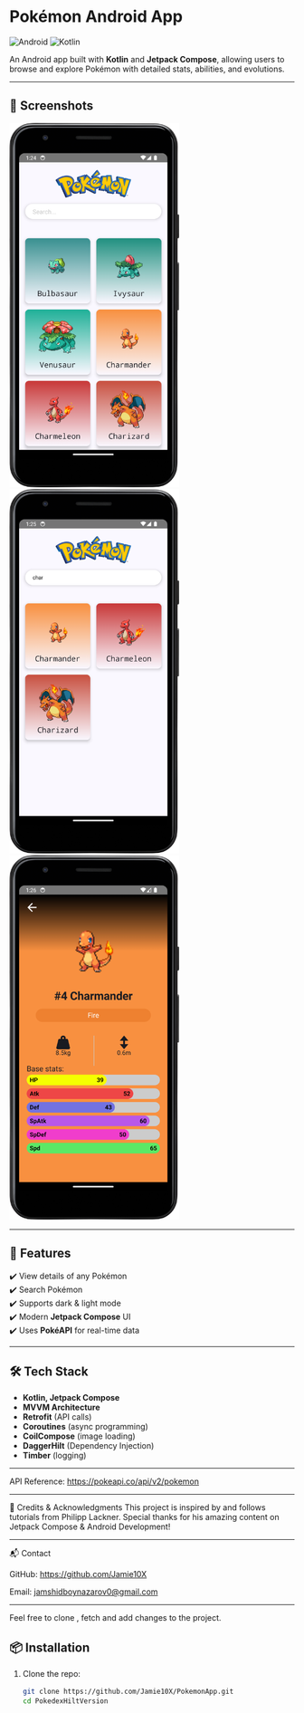 # Pokémon Android App

![Android](https://img.shields.io/badge/platform-Android-green)
![Kotlin](https://img.shields.io/badge/language-Kotlin-blue)

An Android app built with **Kotlin** and **Jetpack Compose**, allowing users to browse and explore Pokémon with detailed stats, abilities, and evolutions.

---

## 📸 Screenshots
<img src="docs/images/home_screen.png" width="300"> <img src="docs/images/search_result.png" width="300"> <img src="docs/images/charmander_details.png" width="300">

---

## 🚀 Features
✔️ View details of any Pokémon  
✔️ Search Pokémon  
✔️ Supports dark & light mode  
✔️ Modern **Jetpack Compose** UI  
✔️ Uses **PokéAPI** for real-time data  

---

## 🛠 Tech Stack
- **Kotlin, Jetpack Compose**
- **MVVM Architecture**
- **Retrofit** (API calls)
- **Coroutines** (async programming)
- **CoilCompose** (image loading)
- **DaggerHilt** (Dependency Injection)
- **Timber** (logging)

---

API Reference: https://pokeapi.co/api/v2/pokemon

---

🤝 Credits & Acknowledgments
This project is inspired by and follows tutorials from Philipp Lackner.
Special thanks for his amazing content on Jetpack Compose & Android Development! 

---

📬 Contact

GitHub: https://github.com/Jamie10X 

Email: jamshidboynazarov0@gmail.com

---
Feel free to clone , fetch and add changes to the project.

## 📦 Installation
1. Clone the repo:
   ```sh
   git clone https://github.com/Jamie10X/PokemonApp.git
   cd PokedexHiltVersion
